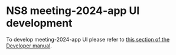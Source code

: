 # NS8 meeting-2024-app UI development

To develop meeting-2024-app UI please refer to [this section of the Developer manual](https://nethserver.github.io/ns8-core/ui/modules/#module-ui-development).
